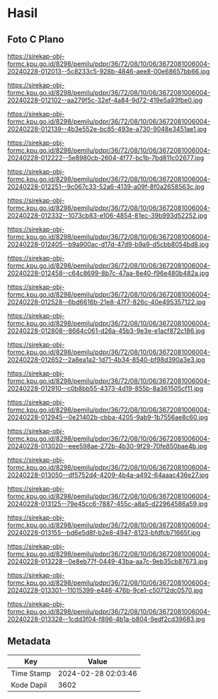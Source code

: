 # Hasil

## Foto C Plano

https://sirekap-obj-formc.kpu.go.id/8298/pemilu/pdpr/36/72/08/10/06/3672081006004-20240228-012013--5c8233c5-928b-4846-aee8-00e68657bb66.jpg

https://sirekap-obj-formc.kpu.go.id/8298/pemilu/pdpr/36/72/08/10/06/3672081006004-20240228-012102--aa279f5c-32ef-4a84-9d72-419e5a93fbe0.jpg

https://sirekap-obj-formc.kpu.go.id/8298/pemilu/pdpr/36/72/08/10/06/3672081006004-20240228-012139--4b3e552e-bc85-493e-a730-9048e3451ae1.jpg

https://sirekap-obj-formc.kpu.go.id/8298/pemilu/pdpr/36/72/08/10/06/3672081006004-20240228-012222--5e8980cb-2604-4f77-bc1b-7bd811c02677.jpg

https://sirekap-obj-formc.kpu.go.id/8298/pemilu/pdpr/36/72/08/10/06/3672081006004-20240228-012251--9c067c33-52a6-4139-a09f-8f0a2658563c.jpg

https://sirekap-obj-formc.kpu.go.id/8298/pemilu/pdpr/36/72/08/10/06/3672081006004-20240228-012332--1073cb83-e106-4854-81ec-39b993d52252.jpg

https://sirekap-obj-formc.kpu.go.id/8298/pemilu/pdpr/36/72/08/10/06/3672081006004-20240228-012405--b9a900ac-d17d-47d9-b9a9-d5cbb8054bd8.jpg

https://sirekap-obj-formc.kpu.go.id/8298/pemilu/pdpr/36/72/08/10/06/3672081006004-20240228-012458--c64c8699-8b7c-47aa-8e40-f96e480b482a.jpg

https://sirekap-obj-formc.kpu.go.id/8298/pemilu/pdpr/36/72/08/10/06/3672081006004-20240228-012528--6bd6616b-21e8-47f7-826c-40e495357122.jpg

https://sirekap-obj-formc.kpu.go.id/8298/pemilu/pdpr/36/72/08/10/06/3672081006004-20240228-012808--8664c061-d26a-45b3-9e3e-e1acf872c186.jpg

https://sirekap-obj-formc.kpu.go.id/8298/pemilu/pdpr/36/72/08/10/06/3672081006004-20240228-012652--2a8ea1a2-1d71-4b34-8540-bf98d390a3e3.jpg

https://sirekap-obj-formc.kpu.go.id/8298/pemilu/pdpr/36/72/08/10/06/3672081006004-20240228-012910--c0b8bb55-4373-4d19-855b-8a361505cf11.jpg

https://sirekap-obj-formc.kpu.go.id/8298/pemilu/pdpr/36/72/08/10/06/3672081006004-20240228-012945--0e21402b-cbba-4205-9ab9-1b7556ae8c60.jpg

https://sirekap-obj-formc.kpu.go.id/8298/pemilu/pdpr/36/72/08/10/06/3672081006004-20240228-013020--eee598ae-272b-4b30-9f29-70fe850bae4b.jpg

https://sirekap-obj-formc.kpu.go.id/8298/pemilu/pdpr/36/72/08/10/06/3672081006004-20240228-013050--df5752d4-4209-4b4a-a492-64aaac436e27.jpg

https://sirekap-obj-formc.kpu.go.id/8298/pemilu/pdpr/36/72/08/10/06/3672081006004-20240228-013125--79e45cc6-7887-455c-a8a5-d22964586a59.jpg

https://sirekap-obj-formc.kpu.go.id/8298/pemilu/pdpr/36/72/08/10/06/3672081006004-20240228-013155--bd6e5d8f-b2e8-4947-8123-bfdfcb71665f.jpg

https://sirekap-obj-formc.kpu.go.id/8298/pemilu/pdpr/36/72/08/10/06/3672081006004-20240228-013228--0e8eb77f-0449-43ba-aa7c-9eb35cb87673.jpg

https://sirekap-obj-formc.kpu.go.id/8298/pemilu/pdpr/36/72/08/10/06/3672081006004-20240228-013301--11015399-e446-476b-9ce1-c50712dc0570.jpg

https://sirekap-obj-formc.kpu.go.id/8298/pemilu/pdpr/36/72/08/10/06/3672081006004-20240228-013328--1cdd3f04-f896-4b1a-b804-9edf2cd39683.jpg


## Metadata

| Key        | Value               |
| ---------- | ------------------- |
| Time Stamp | 2024-02-28 02:03:46 |
| Kode Dapil | 3602                |



